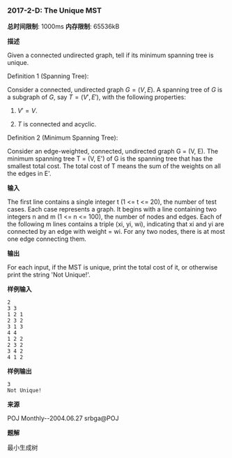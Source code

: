 ### 2017-2-D: The Unique MST

**总时间限制**: 1000ms **内存限制**: 65536kB

**描述**

Given a connected undirected graph, tell if its minimum spanning tree is unique.  

Definition 1 (Spanning Tree): 

Consider a connected, undirected graph $G = (V, E)$. A spanning tree of $G$ is a subgraph of $G$, say $T = (V', E')$, with the following properties: 

1. $V' = V$. 

2. $T$ is connected and acyclic. 

Definition 2 (Minimum Spanning Tree):

Consider an edge-weighted, connected, undirected graph G = (V, E). The minimum spanning tree T = (V, E') of G is the spanning tree that has the smallest total cost. The total cost of T means the sum of the weights on all the edges in E'. 

**输入**

The first line contains a single integer t (1 <= t <= 20), the number of test cases. Each case represents a graph. It begins with a line containing two integers n and m (1 <= n <= 100), the number of nodes and edges. Each of the following m lines contains a triple (xi, yi, wi), indicating that xi and yi are connected by an edge with weight = wi. For any two nodes, there is at most one edge connecting them.

**输出**

For each input, if the MST is unique, print the total cost of it, or otherwise print the string 'Not Unique!'.

**样例输入**

```
2
3 3
1 2 1
2 3 2
3 1 3
4 4
1 2 2
2 3 2
3 4 2
4 1 2
```

**样例输出**

```
3
Not Unique!
```

**来源**

POJ Monthly--2004.06.27 srbga@POJ

**题解**

最小生成树